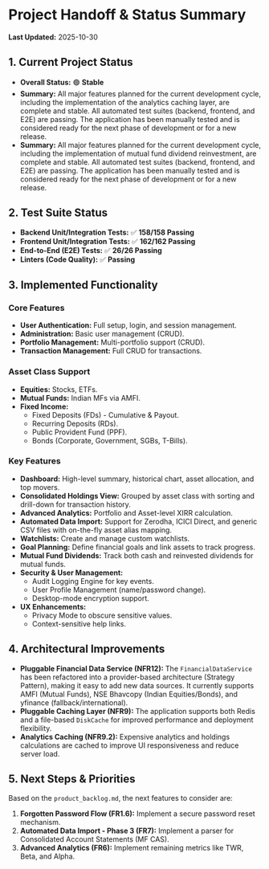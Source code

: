 # Project Handoff & Status Summary

**Last Updated:** 2025-10-30

## 1. Current Project Status

*   **Overall Status:** 🟢 **Stable**
*   **Summary:** All major features planned for the current development cycle, including the implementation of the analytics caching layer, are complete and stable. All automated test suites (backend, frontend, and E2E) are passing. The application has been manually tested and is considered ready for the next phase of development or for a new release.
*   **Summary:** All major features planned for the current development cycle, including the implementation of mutual fund dividend reinvestment, are complete and stable. All automated test suites (backend, frontend, and E2E) are passing. The application has been manually tested and is considered ready for the next phase of development or for a new release.

## 2. Test Suite Status

*   **Backend Unit/Integration Tests:** ✅ **158/158 Passing**
*   **Frontend Unit/Integration Tests:** ✅ **162/162 Passing**
*   **End-to-End (E2E) Tests:** ✅ **26/26 Passing**
*   **Linters (Code Quality):** ✅ **Passing**

## 3. Implemented Functionality

### Core Features
-   **User Authentication:** Full setup, login, and session management.
-   **Administration:** Basic user management (CRUD).
-   **Portfolio Management:** Multi-portfolio support (CRUD).
-   **Transaction Management:** Full CRUD for transactions.

### Asset Class Support
-   **Equities:** Stocks, ETFs.
-   **Mutual Funds:** Indian MFs via AMFI.
-   **Fixed Income:**
    -   Fixed Deposits (FDs) - Cumulative & Payout.
    -   Recurring Deposits (RDs).
    -   Public Provident Fund (PPF).
    -   Bonds (Corporate, Government, SGBs, T-Bills).


### Key Features
-   **Dashboard:** High-level summary, historical chart, asset allocation, and top movers.
-   **Consolidated Holdings View:** Grouped by asset class with sorting and drill-down for transaction history.
-   **Advanced Analytics:** Portfolio and Asset-level XIRR calculation.
-   **Automated Data Import:** Support for Zerodha, ICICI Direct, and generic CSV files with on-the-fly asset alias mapping.
-   **Watchlists:** Create and manage custom watchlists.
-   **Goal Planning:** Define financial goals and link assets to track progress.
-   **Mutual Fund Dividends:** Track both cash and reinvested dividends for mutual funds.
-   **Security & User Management:**
    -   Audit Logging Engine for key events.
    -   User Profile Management (name/password change).
    -   Desktop-mode encryption support.
-   **UX Enhancements:**
    -   Privacy Mode to obscure sensitive values.
    -   Context-sensitive help links.

## 4. Architectural Improvements

-   **Pluggable Financial Data Service (NFR12):** The `FinancialDataService` has been refactored into a provider-based architecture (Strategy Pattern), making it easy to add new data sources. It currently supports AMFI (Mutual Funds), NSE Bhavcopy (Indian Equities/Bonds), and yfinance (fallback/international).
-   **Pluggable Caching Layer (NFR9):** The application supports both Redis and a file-based `DiskCache` for improved performance and deployment flexibility.
-   **Analytics Caching (NFR9.2):** Expensive analytics and holdings calculations are cached to improve UI responsiveness and reduce server load.

## 5. Next Steps & Priorities

Based on the `product_backlog.md`, the next features to consider are:

1.  **Forgotten Password Flow (FR1.6):** Implement a secure password reset mechanism.
2.  **Automated Data Import - Phase 3 (FR7):** Implement a parser for Consolidated Account Statements (MF CAS).
3.  **Advanced Analytics (FR6):** Implement remaining metrics like TWR, Beta, and Alpha.